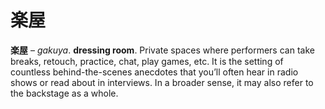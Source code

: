 # 楽屋

**楽屋** – _gakuya_. **dressing room**. Private spaces where performers can take breaks, retouch, practice, chat, play games, etc. It is the setting of countless behind-the-scenes anecdotes that you’ll often hear in radio shows or read about in interviews. In a broader sense, it may also refer to the backstage as a whole.
